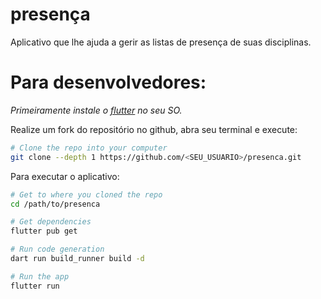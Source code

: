 # presença

Aplicativo que lhe ajuda a gerir as listas de presença de suas disciplinas.

# Para desenvolvedores:

_Primeiramente instale o [flutter][flutter-install] no seu SO._

Realize um fork do repositório no github, abra seu terminal e execute:

```bash
# Clone the repo into your computer
git clone --depth 1 https://github.com/<SEU_USUARIO>/presenca.git
```

Para executar o aplicativo:
```sh
# Get to where you cloned the repo
cd /path/to/presenca

# Get dependencies
flutter pub get

# Run code generation
dart run build_runner build -d

# Run the app
flutter run
```

[flutter-install]: https://docs.flutter.dev/get-started/install
